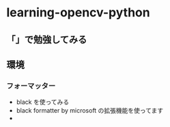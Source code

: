 # learning-opencv-python

## 「」で勉強してみる

## 環境
### フォーマッター
* black を使ってみる
* black formatter by microsoft の拡張機能を使ってます
* 
